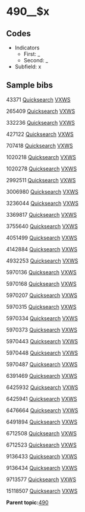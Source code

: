 # 490\_\_$x

## Codes

-   Indicators
    -   First: \_
    -   Second: \_
-   Subfield: x

## Sample bibs

43371 [Quicksearch](https://search.library.yale.edu/catalog/43371) [VXWS](http://prodorbis.library.yale.edu:7014/vxws/GetHoldingsService?bibId=43371)

265409 [Quicksearch](https://search.library.yale.edu/catalog/265409) [VXWS](http://prodorbis.library.yale.edu:7014/vxws/GetHoldingsService?bibId=265409)

332236 [Quicksearch](https://search.library.yale.edu/catalog/332236) [VXWS](http://prodorbis.library.yale.edu:7014/vxws/GetHoldingsService?bibId=332236)

427122 [Quicksearch](https://search.library.yale.edu/catalog/427122) [VXWS](http://prodorbis.library.yale.edu:7014/vxws/GetHoldingsService?bibId=427122)

707418 [Quicksearch](https://search.library.yale.edu/catalog/707418) [VXWS](http://prodorbis.library.yale.edu:7014/vxws/GetHoldingsService?bibId=707418)

1020218 [Quicksearch](https://search.library.yale.edu/catalog/1020218) [VXWS](http://prodorbis.library.yale.edu:7014/vxws/GetHoldingsService?bibId=1020218)

1020278 [Quicksearch](https://search.library.yale.edu/catalog/1020278) [VXWS](http://prodorbis.library.yale.edu:7014/vxws/GetHoldingsService?bibId=1020278)

2992511 [Quicksearch](https://search.library.yale.edu/catalog/2992511) [VXWS](http://prodorbis.library.yale.edu:7014/vxws/GetHoldingsService?bibId=2992511)

3006980 [Quicksearch](https://search.library.yale.edu/catalog/3006980) [VXWS](http://prodorbis.library.yale.edu:7014/vxws/GetHoldingsService?bibId=3006980)

3236044 [Quicksearch](https://search.library.yale.edu/catalog/3236044) [VXWS](http://prodorbis.library.yale.edu:7014/vxws/GetHoldingsService?bibId=3236044)

3369817 [Quicksearch](https://search.library.yale.edu/catalog/3369817) [VXWS](http://prodorbis.library.yale.edu:7014/vxws/GetHoldingsService?bibId=3369817)

3755640 [Quicksearch](https://search.library.yale.edu/catalog/3755640) [VXWS](http://prodorbis.library.yale.edu:7014/vxws/GetHoldingsService?bibId=3755640)

4051499 [Quicksearch](https://search.library.yale.edu/catalog/4051499) [VXWS](http://prodorbis.library.yale.edu:7014/vxws/GetHoldingsService?bibId=4051499)

4142884 [Quicksearch](https://search.library.yale.edu/catalog/4142884) [VXWS](http://prodorbis.library.yale.edu:7014/vxws/GetHoldingsService?bibId=4142884)

4932253 [Quicksearch](https://search.library.yale.edu/catalog/4932253) [VXWS](http://prodorbis.library.yale.edu:7014/vxws/GetHoldingsService?bibId=4932253)

5970136 [Quicksearch](https://search.library.yale.edu/catalog/5970136) [VXWS](http://prodorbis.library.yale.edu:7014/vxws/GetHoldingsService?bibId=5970136)

5970168 [Quicksearch](https://search.library.yale.edu/catalog/5970168) [VXWS](http://prodorbis.library.yale.edu:7014/vxws/GetHoldingsService?bibId=5970168)

5970207 [Quicksearch](https://search.library.yale.edu/catalog/5970207) [VXWS](http://prodorbis.library.yale.edu:7014/vxws/GetHoldingsService?bibId=5970207)

5970315 [Quicksearch](https://search.library.yale.edu/catalog/5970315) [VXWS](http://prodorbis.library.yale.edu:7014/vxws/GetHoldingsService?bibId=5970315)

5970334 [Quicksearch](https://search.library.yale.edu/catalog/5970334) [VXWS](http://prodorbis.library.yale.edu:7014/vxws/GetHoldingsService?bibId=5970334)

5970373 [Quicksearch](https://search.library.yale.edu/catalog/5970373) [VXWS](http://prodorbis.library.yale.edu:7014/vxws/GetHoldingsService?bibId=5970373)

5970443 [Quicksearch](https://search.library.yale.edu/catalog/5970443) [VXWS](http://prodorbis.library.yale.edu:7014/vxws/GetHoldingsService?bibId=5970443)

5970448 [Quicksearch](https://search.library.yale.edu/catalog/5970448) [VXWS](http://prodorbis.library.yale.edu:7014/vxws/GetHoldingsService?bibId=5970448)

5970487 [Quicksearch](https://search.library.yale.edu/catalog/5970487) [VXWS](http://prodorbis.library.yale.edu:7014/vxws/GetHoldingsService?bibId=5970487)

6391469 [Quicksearch](https://search.library.yale.edu/catalog/6391469) [VXWS](http://prodorbis.library.yale.edu:7014/vxws/GetHoldingsService?bibId=6391469)

6425932 [Quicksearch](https://search.library.yale.edu/catalog/6425932) [VXWS](http://prodorbis.library.yale.edu:7014/vxws/GetHoldingsService?bibId=6425932)

6425941 [Quicksearch](https://search.library.yale.edu/catalog/6425941) [VXWS](http://prodorbis.library.yale.edu:7014/vxws/GetHoldingsService?bibId=6425941)

6476664 [Quicksearch](https://search.library.yale.edu/catalog/6476664) [VXWS](http://prodorbis.library.yale.edu:7014/vxws/GetHoldingsService?bibId=6476664)

6491894 [Quicksearch](https://search.library.yale.edu/catalog/6491894) [VXWS](http://prodorbis.library.yale.edu:7014/vxws/GetHoldingsService?bibId=6491894)

6712508 [Quicksearch](https://search.library.yale.edu/catalog/6712508) [VXWS](http://prodorbis.library.yale.edu:7014/vxws/GetHoldingsService?bibId=6712508)

6712523 [Quicksearch](https://search.library.yale.edu/catalog/6712523) [VXWS](http://prodorbis.library.yale.edu:7014/vxws/GetHoldingsService?bibId=6712523)

9136433 [Quicksearch](https://search.library.yale.edu/catalog/9136433) [VXWS](http://prodorbis.library.yale.edu:7014/vxws/GetHoldingsService?bibId=9136433)

9136434 [Quicksearch](https://search.library.yale.edu/catalog/9136434) [VXWS](http://prodorbis.library.yale.edu:7014/vxws/GetHoldingsService?bibId=9136434)

9713577 [Quicksearch](https://search.library.yale.edu/catalog/9713577) [VXWS](http://prodorbis.library.yale.edu:7014/vxws/GetHoldingsService?bibId=9713577)

15118507 [Quicksearch](https://search.library.yale.edu/catalog/15118507) [VXWS](http://prodorbis.library.yale.edu:7014/vxws/GetHoldingsService?bibId=15118507)

**Parent topic:**[490](../../tags/490/490.md)

